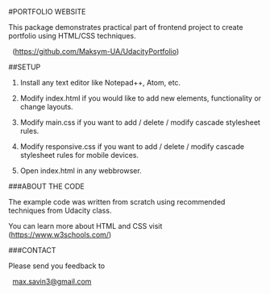 #PORTFOLIO WEBSITE

This package demonstrates practical part of frontend project to create
portfolio using HTML/CSS techniques. 

  (https://github.com/Maksym-UA/UdacityPortfolio)

##SETUP

 1. Install any text editor like Notepad++, Atom, etc.
 
 2. Modify index.html if you would like to add new elements, functionality or 
	change layouts.

 3. Modify main.css if you want to add / delete / modify cascade stylesheet rules.

 4. Modify responsive.css if you want to add / delete / modify cascade stylesheet rules for mobile devices.    

 5. Open index.html in any webbrowser.

###ABOUT THE CODE


The example code was written from scratch using recommended techniques from Udacity class.

You can learn more about HTML and CSS visit (https://www.w3schools.com/) 

###CONTACT

Please send you feedback to

  max.savin3@gmail.com
